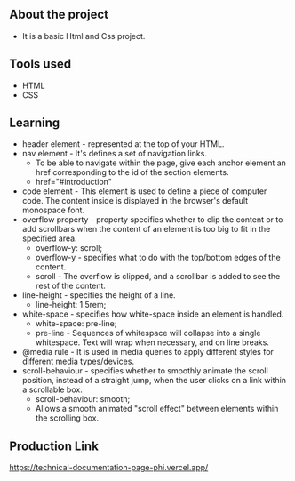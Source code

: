 ## About the project 

* It is a basic Html and Css project.

## Tools used

* HTML
* CSS

## Learning

* header element - represented at the top of your HTML.
* nav element - It's defines a set of navigation links.
    * To be able to navigate within the page, give each anchor element an href corresponding to the id of the section elements.
    * href="#introduction"
* code element - This element is used to define a piece of computer code. The content inside is displayed in the browser's default monospace font.
* overflow property - property specifies whether to clip the content or to add scrollbars when the content of an element is too big to fit in the specified area.
    * overflow-y: scroll;
    * overflow-y - specifies what to do with the top/bottom edges of the content.
    * scroll - The overflow is clipped, and a scrollbar is added to see the rest of the content.
* line-height - specifies the height of a line.
    * line-height: 1.5rem;
* white-space - specifies how white-space inside an element is handled.
    * white-space: pre-line;
    * pre-line - Sequences of whitespace will collapse into a single whitespace. Text will wrap when necessary, and on line breaks.
* @media rule - It is used in media queries to apply different styles for different media types/devices.
* scroll-behaviour - specifies whether to smoothly animate the scroll position, instead of a straight jump, when the user clicks on a link within a scrollable box.
    * scroll-behaviour: smooth;
    * Allows a smooth animated "scroll effect" between elements within the scrolling box.


## Production Link

https://technical-documentation-page-phi.vercel.app/
